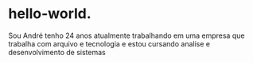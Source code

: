 # hello-world.
Sou André tenho 24 anos atualmente trabalhando em uma empresa que trabalha com arquivo e tecnologia e estou cursando analise e desenvolvimento de sistemas
